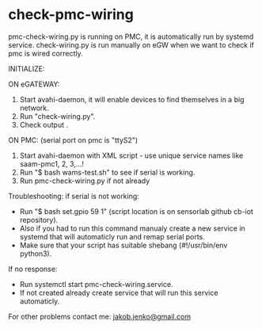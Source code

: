 # check-pmc-wiring
pmc-check-wiring.py is running on PMC, it is automatically run by systemd service. check-wiring.py is run manually on eGW when we want to check if pmc is wired correctly.

INITIALIZE:

ON eGATEWAY:
1. Start avahi-daemon, it will enable devices to find themselves in a big network.
2. Run "check-wiring.py".
3. Check output .

ON PMC: (serial port on pmc is "ttyS2") 

1. Start avahi-daemon with XML script - use unique service names like saam-pmc1, 2, 3,...!
2. Run "$ bash wams-test.sh" to see if serial is working.
3. Run pmc-check-wiring.py if not already 

Troubleshooting:
if serial is not working: 
- Run "$ bash set.gpio 59 1" (script location is on sensorlab github cb-iot repository).
- Also if you had to run this command manualy create a new service in systemd that
will automaticly run and remap serial ports.
- Make sure that your script has suitable shebang (#!/usr/bin/env python3).

If no response:
- Run systemctl start pmc-check-wiring.service. 
- If not created already create service that will run this service automaticly.

For other problems contact me:
jakob.jenko@gmail.com
